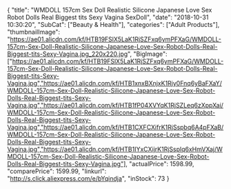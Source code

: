 {
	"title": "WMDOLL 157cm Sex Doll Realistic Silicone Japanese Love Sex Robot Dolls Real Biggest tits Sexy Vagina SexDoll",
	"date": "2018-10-31 10:30:20",
	"SubCat": ["Beauty & Health"],
	"categories": ["Adult Products"],
	"thumbnailImage": "https://ae01.alicdn.com/kf/HTB19FSlX5LaK1RjSZFxq6ymPFXaG/WMDOLL-157cm-Sex-Doll-Realistic-Silicone-Japanese-Love-Sex-Robot-Dolls-Real-Biggest-tits-Sexy-Vagina.jpg_220x220.jpg",
	"BigImage": ["https://ae01.alicdn.com/kf/HTB19FSlX5LaK1RjSZFxq6ymPFXaG/WMDOLL-157cm-Sex-Doll-Realistic-Silicone-Japanese-Love-Sex-Robot-Dolls-Real-Biggest-tits-Sexy-Vagina.jpg","https://ae01.alicdn.com/kf/HTB1xnxBXnjxK1Rjy0Fnq6yBaFXaY/WMDOLL-157cm-Sex-Doll-Realistic-Silicone-Japanese-Love-Sex-Robot-Dolls-Real-Biggest-tits-Sexy-Vagina.jpg","https://ae01.alicdn.com/kf/HTB1fP04XVYqK1RjSZLeq6zXppXai/WMDOLL-157cm-Sex-Doll-Realistic-Silicone-Japanese-Love-Sex-Robot-Dolls-Real-Biggest-tits-Sexy-Vagina.jpg","https://ae01.alicdn.com/kf/HTB1CXFCXifrK1RjSspbq6A4pFXaB/WMDOLL-157cm-Sex-Doll-Realistic-Silicone-Japanese-Love-Sex-Robot-Dolls-Real-Biggest-tits-Sexy-Vagina.jpg","https://ae01.alicdn.com/kf/HTB1IYxCXijrK1RjSsplq6xHmVXaj/WMDOLL-157cm-Sex-Doll-Realistic-Silicone-Japanese-Love-Sex-Robot-Dolls-Real-Biggest-tits-Sexy-Vagina.jpg"],
	"actualPrice": 1598.99,
	"comparePrice": 1599.99,
	"linkurl": "http://s.click.aliexpress.com/e/bYqindja",
	"inStock": 73
}
